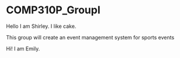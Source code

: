 # COMP310P_GroupI

Hello
I am Shirley. I like cake.

This group will create an event management system for sports events

Hi! I am Emily.
